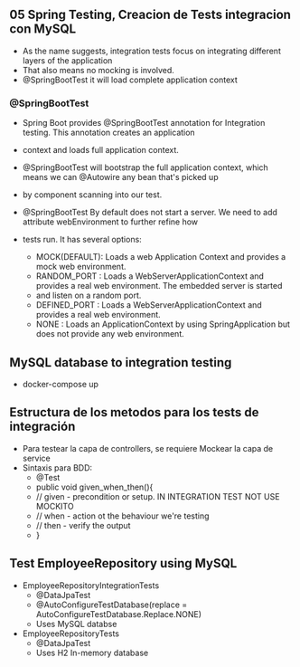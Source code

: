 ## 05 Spring Testing, Creacion de Tests integracion con MySQL
- As the name suggests, integration tests focus on integrating different layers of the application
- That also means no mocking is involved.
- @SpringBootTest it will load complete application context

### @SpringBootTest
- Spring Boot provides @SpringBootTest annotation for Integration testing. This annotation creates an application 
- context and loads full application context.
- @SpringBootTest will bootstrap the full application context, which means we can @Autowire any bean that's picked up
- by component scanning into our test.

- @SpringBootTest By default does not start a server. We need to add attribute webEnvironment to further refine how
- tests run. It has several options:
  - MOCK(DEFAULT): Loads a web Application Context and provides a mock web environment.
  - RANDOM_PORT : Loads a WebServerApplicationContext and provides a real web environment. The embedded server is started
  - and listen on a random port.
  - DEFINED_PORT : Loads a WebServerApplicationContext and provides a real web environment.
  - NONE : Loads an ApplicationContext by using SpringApplication but does not provide any web environment.

## MySQL database to integration testing
- docker-compose up

## Estructura de los metodos para los tests de integración
- Para testear la capa de controllers, se requiere Mockear la capa de service
- Sintaxis para BDD:
  - @Test
  - public void given_when_then(){
  - // given - precondition or setup. IN INTEGRATION TEST NOT USE MOCKITO
  - // when - action ot the behaviour we're testing
  - // then - verify the output
  - }

## Test EmployeeRepository using MySQL
- EmployeeRepositoryIntegrationTests
  - @DataJpaTest
  - @AutoConfigureTestDatabase(replace = AutoConfigureTestDatabase.Replace.NONE)
  - Uses MySQL databse
- EmployeeRepositoryTests
  - @DataJpaTest 
  - Uses H2 In-memory database


